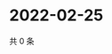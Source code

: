 # 2022-02-25

共 0 条

<!-- BEGIN WEIBO -->
<!-- 最后更新时间 Fri Feb 25 2022 04:15:35 GMT+0800 (China Standard Time) -->

<!-- END WEIBO -->
